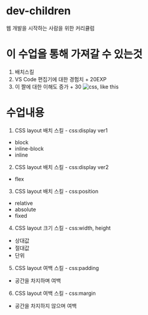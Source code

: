 # dev-children

웹 개발을 시작하는 사람을 위한 커리큘럼

# 이 수업을 통해 가져갈 수 있는것

1. 배치스킬
2. VS Code 편집기에 대한 경험치 + 20EXP
3. 이 짤에 대한 이해도 증가 + 30
 ![css, like this](https://i.imgur.com/Q3cUg29.gif)

# 수업내용

1. CSS layout 배치 스킬 - css:display ver1
  - block
  - inline-block
  - inline

2. CSS layout 배치 스킬 - css:display ver2
  - flex

3. CSS layout 배치 스킬 - css:position
  - relative
  - absolute
  - fixed

4. CSS layout 크기 스킬 - css:width, height
  - 상대값
  - 절대값
  - 단위

5. CSS layout 여백 스킬 - css:padding
  - 공간을 차지하며 여백

6. CSS layout 여백 스킬 - css:margin
  - 공간을 차지하지 않으며 여백

